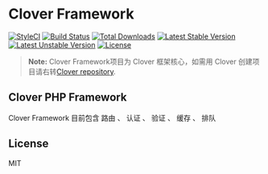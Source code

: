 # Clover Framework

[![StyleCI](https://styleci.io/repos/7548986/shield?style=flat)](https://styleci.io/repos/7548986)
[![Build Status](https://travis-ci.org/clover/framework.svg)](https://travis-ci.org/clovers/framework)
[![Total Downloads](https://poser.pugx.org/clovers/framework/d/total.svg)](https://packagist.org/packages/clovers/framework)
[![Latest Stable Version](https://poser.pugx.org/clovers/framework/v/stable.svg)](https://packagist.org/packages/clovers/framework)
[![Latest Unstable Version](https://poser.pugx.org/clovers/framework/v/unstable.svg)](https://packagist.org/packages/clover/framework)
[![License](https://poser.pugx.org/clovers/framework/license.svg)](https://packagist.org/packages/clover/framework)

> **Note:** Clover Framework项目为 Clover 框架核心，如需用 Clover 创建项目请右转[Clover repository](https://github.com/donghaichen/clover).

## Clover PHP Framework

Clover Framework 目前包含 路由 、 认证 、 验证 、 缓存 、 排队

## License

MIT
